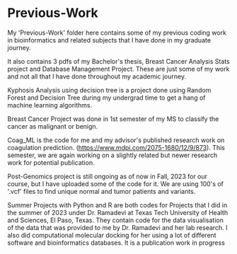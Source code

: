# Previous-Work

My 'Previous-Work' folder here contains some of my previous coding work in bioinformatics and related subjects that I have done in my graduate journey. 

It also contains 3 pdfs of my Bachelor's thesis, Breast Cancer Analysis Stats project and Database Management Project. These are just some of my work and not all that I have done throughout my academic journey. 

Kyphosis Analysis using decision tree is a project done using Random Forest and Decision Tree during my undergrad time to get a hang of machine learning algorithms.

Breast Cancer Project was done in 1st semester of my MS to classify the cancer as malignant or benign.

Coag_ML is the code for me and my advisor's published research work on coagulation prediction. (https://www.mdpi.com/2075-1680/12/9/873). This semester, we are again working on a slightly related but newer research work for potential publication. 

Post-Genomics project is still ongoing as of now in Fall, 2023 for our course, but I have uploaded some of the code for it. We are using 100's of '.vcf' files to find unique normal and tumor patients and variants. 

Summer Projects with Python and R are both codes for Projects that I did in the summer of 2023 under Dr. Ramadevi at Texas Tech University of Health and Sciences, El Paso, Texas. They contain code for the data visualisation of the data that was provided to me by Dr. Ramadevi and her lab research. I also did computational molecular docking for her using a lot of different software and bioinformatics databases. It is a publication work in progress



